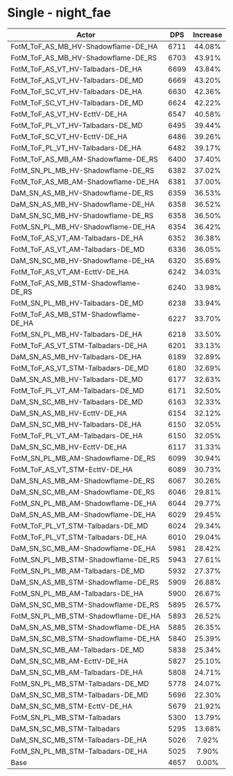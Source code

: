 # Single - night_fae
| Actor | DPS | Increase |
|---|:---:|:---:|
|FotM_ToF_AS_MB_HV-Shadowflame-DE_HA|6711|44.08%|
|FotM_ToF_AS_MB_HV-Shadowflame-DE_RS|6703|43.91%|
|FotM_ToF_AS_VT_HV-Talbadars-DE_HA|6699|43.84%|
|FotM_ToF_AS_VT_HV-Talbadars-DE_MD|6669|43.20%|
|FotM_ToF_SC_VT_HV-Talbadars-DE_HA|6630|42.36%|
|FotM_ToF_SC_VT_HV-Talbadars-DE_MD|6624|42.22%|
|FotM_ToF_AS_VT_HV-EcttV-DE_HA|6547|40.58%|
|FotM_ToF_PL_VT_HV-Talbadars-DE_MD|6495|39.44%|
|FotM_ToF_SC_VT_HV-EcttV-DE_HA|6486|39.26%|
|FotM_ToF_PL_VT_HV-Talbadars-DE_HA|6482|39.17%|
|FotM_ToF_AS_MB_AM-Shadowflame-DE_RS|6400|37.40%|
|FotM_SN_PL_MB_HV-Shadowflame-DE_RS|6382|37.02%|
|FotM_ToF_AS_MB_AM-Shadowflame-DE_HA|6381|37.00%|
|DaM_SN_AS_MB_HV-Shadowflame-DE_RS|6359|36.53%|
|DaM_SN_AS_MB_HV-Shadowflame-DE_HA|6358|36.52%|
|DaM_SN_SC_MB_HV-Shadowflame-DE_RS|6358|36.50%|
|FotM_SN_PL_MB_HV-Shadowflame-DE_HA|6354|36.42%|
|FotM_ToF_AS_VT_AM-Talbadars-DE_HA|6352|36.38%|
|FotM_ToF_AS_VT_AM-Talbadars-DE_MD|6336|36.05%|
|DaM_SN_SC_MB_HV-Shadowflame-DE_HA|6320|35.69%|
|FotM_ToF_AS_VT_AM-EcttV-DE_HA|6242|34.03%|
|FotM_ToF_AS_MB_STM-Shadowflame-DE_RS|6240|33.98%|
|FotM_SN_PL_MB_HV-Talbadars-DE_MD|6238|33.94%|
|FotM_ToF_AS_MB_STM-Shadowflame-DE_HA|6227|33.70%|
|FotM_SN_PL_MB_HV-Talbadars-DE_HA|6218|33.50%|
|FotM_ToF_AS_VT_STM-Talbadars-DE_HA|6201|33.13%|
|DaM_SN_AS_MB_HV-Talbadars-DE_HA|6189|32.89%|
|FotM_ToF_AS_VT_STM-Talbadars-DE_MD|6180|32.69%|
|DaM_SN_AS_MB_HV-Talbadars-DE_MD|6177|32.63%|
|FotM_ToF_PL_VT_AM-Talbadars-DE_MD|6171|32.50%|
|DaM_SN_SC_MB_HV-Talbadars-DE_MD|6163|32.33%|
|DaM_SN_AS_MB_HV-EcttV-DE_HA|6154|32.12%|
|DaM_SN_SC_MB_HV-Talbadars-DE_HA|6150|32.05%|
|FotM_ToF_PL_VT_AM-Talbadars-DE_HA|6150|32.05%|
|DaM_SN_SC_MB_HV-EcttV-DE_HA|6117|31.33%|
|FotM_SN_PL_MB_AM-Shadowflame-DE_RS|6099|30.94%|
|FotM_ToF_AS_VT_STM-EcttV-DE_HA|6089|30.73%|
|DaM_SN_AS_MB_AM-Shadowflame-DE_RS|6067|30.26%|
|DaM_SN_SC_MB_AM-Shadowflame-DE_RS|6046|29.81%|
|FotM_SN_PL_MB_AM-Shadowflame-DE_HA|6044|29.77%|
|DaM_SN_AS_MB_AM-Shadowflame-DE_HA|6029|29.45%|
|FotM_ToF_PL_VT_STM-Talbadars-DE_MD|6024|29.34%|
|FotM_ToF_PL_VT_STM-Talbadars-DE_HA|6010|29.04%|
|DaM_SN_SC_MB_AM-Shadowflame-DE_HA|5981|28.42%|
|FotM_SN_PL_MB_STM-Shadowflame-DE_RS|5943|27.61%|
|FotM_SN_PL_MB_AM-Talbadars-DE_MD|5932|27.37%|
|DaM_SN_AS_MB_STM-Shadowflame-DE_RS|5909|26.88%|
|FotM_SN_PL_MB_AM-Talbadars-DE_HA|5900|26.67%|
|DaM_SN_SC_MB_STM-Shadowflame-DE_RS|5895|26.57%|
|FotM_SN_PL_MB_STM-Shadowflame-DE_HA|5893|26.52%|
|DaM_SN_AS_MB_STM-Shadowflame-DE_HA|5885|26.35%|
|DaM_SN_SC_MB_STM-Shadowflame-DE_HA|5840|25.39%|
|DaM_SN_SC_MB_AM-Talbadars-DE_MD|5838|25.34%|
|DaM_SN_SC_MB_AM-EcttV-DE_HA|5827|25.10%|
|DaM_SN_SC_MB_AM-Talbadars-DE_HA|5808|24.71%|
|FotM_SN_PL_MB_STM-Talbadars-DE_MD|5778|24.07%|
|DaM_SN_SC_MB_STM-Talbadars-DE_MD|5696|22.30%|
|DaM_SN_SC_MB_STM-EcttV-DE_HA|5679|21.92%|
|FotM_SN_PL_MB_STM-Talbadars|5300|13.79%|
|DaM_SN_SC_MB_STM-Talbadars|5295|13.68%|
|DaM_SN_SC_MB_STM-Talbadars-DE_HA|5026|7.92%|
|FotM_SN_PL_MB_STM-Talbadars-DE_HA|5025|7.90%|
|Base|4657|0.00%|
